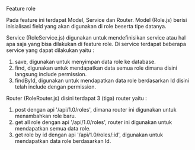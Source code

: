Feature role

Pada feature ini terdapat Model, Service dan Router.
Model (Role.js) berisi inisialisasi field yang akan digunakan di role beserta tipe datanya.

Service (RoleService.js) digunakan untuk mendefinisikan service atau hal apa saja yang bisa dilakukan di feature role. Di service terdapat beberapa service yang dapat dilakukan yaitu :
  1. save, digunakan untuk menyimpan data role ke database.
  2. find, digunakan untuk mendapatkan data semua role dimana disini langsung include permission.
  3. findById, digunakan untuk mendapatkan data role berdasarkan Id disini telah include dengan permission.

Router (RoleRouter.js) disini terdapat 3 (tiga) router yaitu :
  1. post dengan api '/api/1.0/roles',
       dimana router ini digunakan untuk menambahkan role baru.
  2. get all role dengan api '/api/1.0/roles', 
       router ini digunakan untuk mendapatkan semua data role.
  3. get role by id dengan api '/api/1.0/roles/:id',
       digunakan untuk mendapatkan data role berdasarkan Id.
